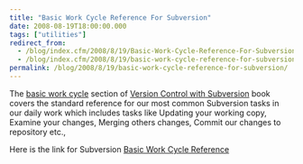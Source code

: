 ```yaml
---
title: "Basic Work Cycle Reference For Subversion"
date: 2008-08-19T18:00:00.000
tags: ["utilities"]
redirect_from: 
  - /blog/index.cfm/2008/8/19/Basic-Work-Cycle-Reference-For-Subversion/
  - /blog/index.cfm/2008/8/19/basic-work-cycle-reference-for-subversion/
permalink: /blog/2008/8/19/basic-work-cycle-reference-for-subversion/
---
```


The  [basic work cycle](http://svnbook.red-bean.com/en/1.1/ch03s05.html "http://svnbook.red-bean.com/en/1.1/ch03s05.html")  section of  [Version Control with Subversion](http://svnbook.red-bean.com/en/1.1/ "http://svnbook.red-bean.com/en/1.1/")  book covers the standard reference for our most common Subversion tasks in our daily work which includes tasks like Updating your working copy, Examine your changes, Merging others changes, Commit our changes to repository etc.,

Here is the link for Subversion  [Basic Work Cycle Reference](http://svnbook.red-bean.com/en/1.1/ch03s05.html "http://svnbook.red-bean.com/en/1.1/ch03s05.html")
